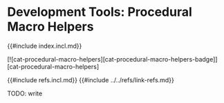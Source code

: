# Development Tools: Procedural Macro Helpers

{{#include index.incl.md}}

[![cat-procedural-macro-helpers][cat-procedural-macro-helpers-badge]][cat-procedural-macro-helpers]

{{#include refs.incl.md}}
{{#include ../../refs/link-refs.md}}

<div class="hidden">
TODO: write
</div>
